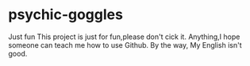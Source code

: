 # psychic-goggles
Just fun
This project is just for fun,please don't cick it.
Anything,I hope someone can teach me how to use Github.
By the way, My English isn't good.
